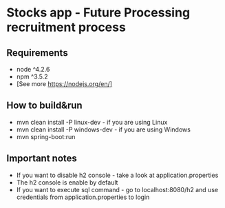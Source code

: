 # Stocks app - Future Processing recruitment process

## Requirements 
* node ^4.2.6
* npm ^3.5.2
* [See more https://nodejs.org/en/]

## How to build&run
* mvn clean install -P linux-dev - if you are using Linux
* mvn clean install -P windows-dev - if you are using Windows
* mvn spring-boot:run

## Important notes
* If you want to disable h2 console - take a look at application.properties
* The h2 console is enable by default
* If you want to execute sql command - go to localhost:8080/h2 and use credentials from application.properties to login
